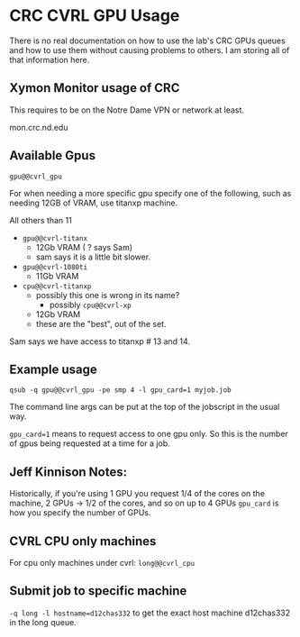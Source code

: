 # CRC CVRL GPU Usage
There is no real documentation on how to use the lab's CRC GPUs queues and how to use them without causing problems to others.
I am storing all of that information here.

## Xymon Monitor usage of CRC
This requires to be on the Notre Dame VPN or network at least.

mon.crc.nd.edu

## Available Gpus
`gpu@@cvrl_gpu`

For when needing a more specific gpu specify one of the following, such as needing 12GB of VRAM, use titanxp machine.

All others than 11

- `gpu@@cvrl-titanx`
    - 12Gb VRAM ( ? says Sam)
    - sam says it is a little bit slower.
- `gpu@@cvrl-1080ti`
    - 11Gb VRAM
- `cpu@@cvrl-titanxp`
    - possibly this one is wrong in its name?
        - possibly `cpu@@cvrl-xp`
    - 12Gb VRAM
    - these are the "best", out of the set.

Sam says we have access to titanxp # 13 and 14.


## Example usage
`qsub -q gpu@@cvrl_gpu -pe smp 4 -l gpu_card=1 myjob.job`

The command line args can be put at the top of the jobscript in the usual way.

`gpu_card=1` means to request access to one gpu only.
So this is the number of gpus being requested at a time for a job.

## Jeff Kinnison Notes:
Historically, if you're using 1 GPU you request 1/4 of the cores on the machine, 2 GPUs -> 1/2 of the cores, and so on up to 4 GPUs
`gpu_card` is how you specify the number of GPUs.

## CVRL CPU only machines
For cpu only machines under cvrl: `long@@cvrl_cpu`

## Submit job to specific machine
`-q long -l hostname=d12chas332` to get the exact host machine d12chas332 in the long queue.
